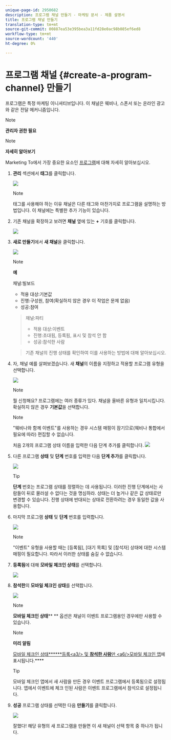 ```yaml
---
unique-page-id: 2950682
description: 프로그램 채널 만들기 - 마케팅 문서 - 제품 설명서
title: 프로그램 채널 만들기
translation-type: tm+mt
source-git-commit: 00887ea53e395bea3a11fd28e0ac98b085ef6ed8
workflow-type: tm+mt
source-wordcount: '440'
ht-degree: 0%

---
```



# 프로그램 채널 {#create-a-program-channel} 만들기

프로그램은 특정 마케팅 이니셔티브입니다. 이 채널은 웨비나, 스폰서 또는 온라인 광고와 같은 전달 메커니즘입니다.

>[!NOTE]
>
>**관리자 권한 필요**

>[!NOTE]
>
>**자세히 알아보기**
>
>Marketing To에서 가장 중요한 요소인 [프로그램](http://docs.marketo.com/display/docs/programs)에 대해 자세히 알아보십시오.

1. **관리** 섹션에서 **태그**&#x200B;를 클릭합니다.

   ![](assets/image2014-9-24-12-3a57-3a27.png)

   >[!NOTE]
   >
   >태그를 사용해야 하는 이유 채널은 다른 태그와 마찬가지로 프로그램을 설명하는 방법입니다. 이 채널에는 특별한 추가 기능이 있습니다.

1. 기존 채널을 확장하고 보려면 **채널** 옆에 있는 **+** 기호를 클릭합니다.

   ![](assets/image2014-9-24-12-3a58-3a33.png)

1. **새로 만들기**&#x200B;에서 **새 채널**&#x200B;을 클릭합니다.

   ![](assets/image2014-9-24-12-3a58-3a53.png)

   >[!NOTE]
   >
   >**예**
   >
   >
   >채널:빌보드
   >
   >    
   >    
   >    * 적용 대상:기본값
   >    * 진행:구성원, 참여(확실하지 않은 경우 이 작업은 문제 없음)
   >    * 성공:참여

   >    
   >    
   >채널:파티
   >
   >    
   >    
   >    * 적용 대상:이벤트
   >    * 진행:초대됨, 등록됨, 표시 및 참석 안 함
   >    * 성공:참석한 사람

   >    
   >    
   >기존 채널의 진행 상태를 확인하여 이를 사용하는 방법에 대해 알아보십시오.

1. 자, 채널 예를 살펴보겠습니다. 새 **채널**&#x200B;의 이름을 지정하고 적용할 프로그램 유형을 선택합니다.

   ![](assets/image2014-9-24-13-3a0-3a17.png)

   >[!NOTE]
   >
   >뭘 신청해요? 프로그램에는 여러 종류가 있다. 채널을 올바른 유형과 일치시킵니다. 확실하지 않은 경우 **기본값**&#x200B;을 선택합니다.

   >[!NOTE]
   >
   >&quot;웨비나와 함께 이벤트&quot;를 사용하는 경우 시스템 매핑이 잠기므로(웨비나 통합에서 필요에 따라) 편집할 수 없습니다.

   처음 2개의 프로그램 상태 이름을 입력한 다음 단계 추가를 클릭합니다.
   ![](assets/image2014-9-24-15-3a37-3a0.png)

1. 다른 프로그램 **상태** 및 **단계** 번호를 입력한 다음 **단계 추가**&#x200B;를 클릭합니다.

   ![](assets/image2014-9-24-15-3a37-3a30.png)

   >[!TIP]
   >
   >**단계** 번호는 프로그램 상태를 정렬하는 데 사용됩니다. 이러한 진행 단계에서는 사람들이 뒤로 물러설 수 없다는 것을 명심하라. 상태는 더 높거나 같은 값 상태로만 변경할 수 있습니다. 진행 상태에 반대되는 상태로 전환하려는 경우 동일한 값을 사용합니다.

1. 마지막 프로그램 **상태** 및 **단계** 번호를 입력합니다.

   ![](assets/image2014-9-24-15-3a39-3a15.png)

   >[!NOTE]
   >
   >&quot;이벤트&quot; 유형을 사용할 때는 [등록됨], [대기 목록] 및 [참석자] 상태에 대한 시스템 매핑이 필요합니다. 따라서 이러한 상태를 숨길 수 없습니다.

1. **등록됨**&#x200B;에 대해 **모바일 체크인 상태**&#x200B;를 선택합니다.

   ![](assets/image2014-9-24-15-3a39-3a43.png)

1. **참석한**&#x200B;의 **모바일 체크인 상태**&#x200B;를 선택합니다.

   ![](assets/image2014-9-24-15-3a40-3a21.png)

   >[!NOTE]
   >
   >**모바일 체크인 상태**** ** 옵션은 채널이 이벤트 프로그램용인 경우에만 사용할 수 있습니다.

   >[!NOTE]
   >
   >**미리 알림**
   >
   >
   >[모바일 체크인 상태&#x200B;******&#x200B;등록&lt;a3/> 및 **참석한 사람**&#x200B;만 &lt;a6/>모바일 체크인 앱](http://docs.marketo.com/display/docs/events)에 표시됩니다.****

   >[!TIP]
   >
   >모바일 체크인 앱에서 새 사람을 만든 경우 이벤트 프로그램에서 등록됨으로 설정됩니다. 앱에서 이벤트에 체크 인된 사람은 이벤트 프로그램에서 참석으로 설정됩니다.

1. **성공** 프로그램 상태를 선택한 다음 **만들기**&#x200B;를 클릭합니다.

   ![](assets/image2014-9-24-15-3a42-3a54.png)

   잘했다! 해당 유형의 새 프로그램을 만들면 이 새 채널이 선택 항목 중 하나가 됩니다.

